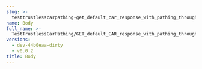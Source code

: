 ```yaml
---
slug: >-
  testtrustlesscarpathing-get_default_car_response_with_pathing_through_unixfs_directory_(format-car)-body
name: Body
full_name: >-
  TestTrustlessCarPathing/GET_default_CAR_response_with_pathing_through_UnixFS_Directory_(format=car)/Body
versions:
  - dev-44b0eaa-dirty
  - v0.0.2
title: Body
---
```


